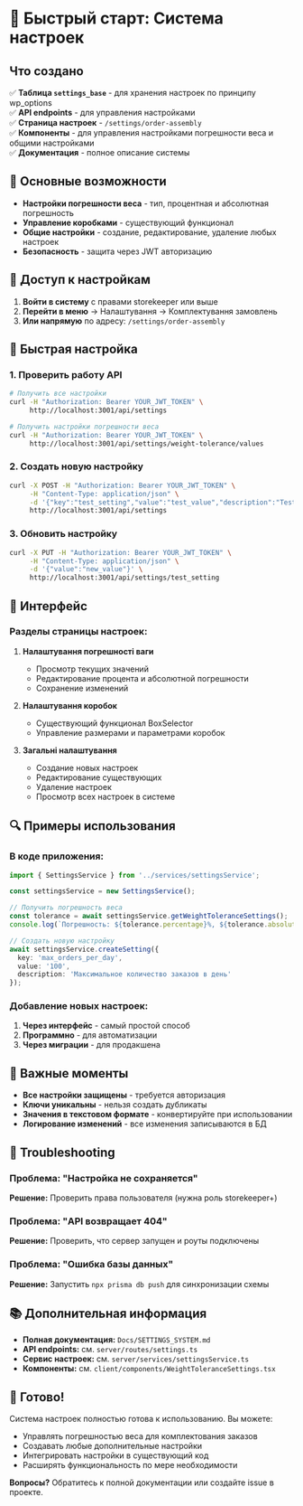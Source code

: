 # 🚀 Быстрый старт: Система настроек

## Что создано

✅ **Таблица `settings_base`** - для хранения настроек по принципу wp_options  
✅ **API endpoints** - для управления настройками  
✅ **Страница настроек** - `/settings/order-assembly`  
✅ **Компоненты** - для управления настройками погрешности веса и общими настройками  
✅ **Документация** - полное описание системы  

## 🎯 Основные возможности

- **Настройки погрешности веса** - тип, процентная и абсолютная погрешность
- **Управление коробками** - существующий функционал
- **Общие настройки** - создание, редактирование, удаление любых настроек
- **Безопасность** - защита через JWT авторизацию

## 📍 Доступ к настройкам

1. **Войти в систему** с правами storekeeper или выше
2. **Перейти в меню** → Налаштування → Комплектування замовлень
3. **Или напрямую** по адресу: `/settings/order-assembly`

## 🔧 Быстрая настройка

### 1. Проверить работу API

```bash
# Получить все настройки
curl -H "Authorization: Bearer YOUR_JWT_TOKEN" \
     http://localhost:3001/api/settings

# Получить настройки погрешности веса
curl -H "Authorization: Bearer YOUR_JWT_TOKEN" \
     http://localhost:3001/api/settings/weight-tolerance/values
```

### 2. Создать новую настройку

```bash
curl -X POST -H "Authorization: Bearer YOUR_JWT_TOKEN" \
     -H "Content-Type: application/json" \
     -d '{"key":"test_setting","value":"test_value","description":"Test"}' \
     http://localhost:3001/api/settings
```

### 3. Обновить настройку

```bash
curl -X PUT -H "Authorization: Bearer YOUR_JWT_TOKEN" \
     -H "Content-Type: application/json" \
     -d '{"value":"new_value"}' \
     http://localhost:3001/api/settings/test_setting
```

## 🎨 Интерфейс

### Разделы страницы настроек:

1. **Налаштування погрешності ваги**
   - Просмотр текущих значений
   - Редактирование процента и абсолютной погрешности
   - Сохранение изменений

2. **Налаштування коробок**
   - Существующий функционал BoxSelector
   - Управление размерами и параметрами коробок

3. **Загальні налаштування**
   - Создание новых настроек
   - Редактирование существующих
   - Удаление настроек
   - Просмотр всех настроек в системе

## 🔍 Примеры использования

### В коде приложения:

```typescript
import { SettingsService } from '../services/settingsService';

const settingsService = new SettingsService();

// Получить погрешность веса
const tolerance = await settingsService.getWeightToleranceSettings();
console.log(`Погрешность: ${tolerance.percentage}%, ${tolerance.absolute} кг`);

// Создать новую настройку
await settingsService.createSetting({
  key: 'max_orders_per_day',
  value: '100',
  description: 'Максимальное количество заказов в день'
});
```

### Добавление новых настроек:

1. **Через интерфейс** - самый простой способ
2. **Программно** - для автоматизации
3. **Через миграции** - для продакшена

## 🚨 Важные моменты

- **Все настройки защищены** - требуется авторизация
- **Ключи уникальны** - нельзя создать дубликаты
- **Значения в текстовом формате** - конвертируйте при использовании
- **Логирование изменений** - все изменения записываются в БД

## 🔧 Troubleshooting

### Проблема: "Настройка не сохраняется"
**Решение:** Проверить права пользователя (нужна роль storekeeper+)

### Проблема: "API возвращает 404"
**Решение:** Проверить, что сервер запущен и роуты подключены

### Проблема: "Ошибка базы данных"
**Решение:** Запустить `npx prisma db push` для синхронизации схемы

## 📚 Дополнительная информация

- **Полная документация:** `Docs/SETTINGS_SYSTEM.md`
- **API endpoints:** см. `server/routes/settings.ts`
- **Сервис настроек:** см. `server/services/settingsService.ts`
- **Компоненты:** см. `client/components/WeightToleranceSettings.tsx`

## 🎉 Готово!

Система настроек полностью готова к использованию. Вы можете:

- Управлять погрешностью веса для комплектования заказов
- Создавать любые дополнительные настройки
- Интегрировать настройки в существующий код
- Расширять функциональность по мере необходимости

**Вопросы?** Обратитесь к полной документации или создайте issue в проекте.
